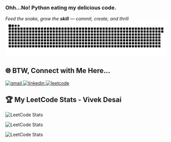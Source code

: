 ### Ohh...No!  **Python** eating my delicious code.
 _Feed the snake, grow the **skill** — _commit, create, and thrill__
![Snake animation](dist/github-contribution-grid-snake.svg)

## 🌐 BTW, Connect with Me Here...
<p align="left">
  <a href="mailto:vivekdesaipersonal@gmail.com" target="_blank">
    <img src="https://img.icons8.com/color/48/gmail--v1.png" alt="gmail"/>
  </a>
  <a href="https://www.linkedin.com/in/vivek-desai-236887259" target="_blank">
    <img src="https://img.icons8.com/color/48/linkedin.png" alt="linkedin"/>
  </a>
  <a href="https://leetcode.com/u/Im_Vivek_Desai/" target="_blank">
    <img src="https://img.icons8.com/external-tal-revivo-shadow-tal-revivo/48/external-level-up-your-coding-skills-and-quickly-land-a-job-logo-shadow-tal-revivo.png" alt="leetcode"/>
  </a>
  
</p>

## 🏆 My LeetCode Stats - Vivek Desai 

![LeetCode Stats](https://leetcard.jacoblin.cool/Im_Vivek_Desai?theme=wtf&font=IBM%20Plex%20Sans%20Devanagari)

![LeetCode Stats](https://leetcard.jacoblin.cool/Im_Vivek_Desai?theme=tokyonight&font=IBM%20Plex%20Sans%20Devanagari)
 
![LeetCode Stats](https://leetcard.jacoblin.cool/Im_Vivek_Desai?theme=dracula&font=IBM%20Plex%20Sans%20Devanagari)
